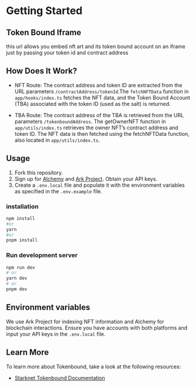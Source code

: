 # Getting Started

## Token Bound Iframe

this url allows you embed nft art and its token bound account on an iframe just by passing your token id and contract address

## How Does It Work?

- NFT Route: The contract address and token ID are extracted from the URL parameters `/contractAddress/tokenId`.The `fetchNFTData` function in `app/hooks/index.ts` fetches the NFT data, and the Token Bound Account (TBA) associated with the token ID (used as the salt) is returned.

- TBA Route: The contract address of the TBA is retrieved from the URL parameters `/tokenboundAddress`. The getOwnerNFT function in `app/utils/index.ts` retrieves the owner NFT’s contract address and token ID. The NFT data is then fetched using the fetchNFTData function, also located in `app/utils/index.ts`.

## Usage

1. Fork this repository.
2. Sign up for [Alchemy](https://www.alchemy.com/) and [Ark Project](https://www.arkproject.dev/). Obtain your API keys.
3. Create a `.env.local` file and populate it with the environment variables as specified in the `.env.example` file.

### installation

```bash
npm install
#or
yarn
#or
pnpm install
```

### Run development server

```bash
npm run dev
# or
yarn dev
# or
pnpm dev
```

## Environment variables

We use Ark Project for indexing NFT information and Alchemy for blockchain interactions. Ensure you have accounts with both platforms and input your API keys in the `.env.local` file.

## Learn More

To learn more about Tokenbound, take a look at the following resources:

- [Starknet Tokenbound Documentation](https://docs.tbaexplorer.com/)
